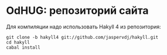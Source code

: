 OdHUG: репозиторий сайта
========================

Для компиляции надо использовать Hakyll 4 из репозитория:

    git clone -b hakyll4 git://github.com/jaspervdj/hakyll.git
    cd hakyll
    cabal install
